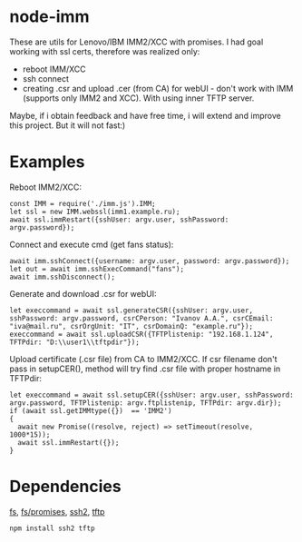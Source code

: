 # node-imm
These are utils for Lenovo/IBM IMM2/XCC with promises. 
I had goal working with ssl certs, therefore was realized only:
* reboot IMM/XCC
* ssh connect
* creating .csr and upload .cer (from CA) for webUI - don't work with IMM (supports only IMM2 and XCC). With using inner TFTP server.

Maybe, if i obtain feedback and have free time, i will extend and improve this project. But it will not fast:) 

# Examples
Reboot IMM2/XCC:
```
const IMM = require('./imm.js').IMM;
let ssl = new IMM.webssl(imm1.example.ru);
await ssl.immRestart({sshUser: argv.user, sshPassword: argv.password});
```
Connect and execute cmd (get fans status):
```
await imm.sshConnect({username: argv.user, password: argv.password});
let out = await imm.sshExecCommand("fans");
await imm.sshDisconnect();
```
Generate and download .csr for webUI:
```
let execcommand = await ssl.generateCSR({sshUser: argv.user, sshPassword: argv.password, csrCPerson: "Ivanov A.A.", csrCEmail: "iva@mail.ru", csrOrgUnit: "IT", csrDomainQ: "example.ru"});
execcommand = await ssl.uploadCSR({TFTPlistenip: "192.168.1.124", TFTPdir: "D:\\user1\\tftpdir"});
```
Upload certificate (.csr file) from CA to IMM2/XCC. If csr filename don't pass in setupCER(), method will try find .csr file with proper hostname in TFTPdir:
```
let execcommand = await ssl.setupCER({sshUser: argv.user, sshPassword: argv.password, TFTPlistenip: argv.ftplistenip, TFTPdir: argv.dir});
if (await ssl.getIMMtype({})  == 'IMM2') 
{
  await new Promise((resolve, reject) => setTimeout(resolve, 1000*15));
  await ssl.immRestart({}); 
}
```

# Dependencies
[fs](https://nodejs.org/api/fs.html), [fs/promises](https://nodejs.org/api/fs.html), [ssh2](https://www.npmjs.com/package/ssh2#client-methods), [tftp](https://www.npmjs.com/package/tftp#server_close)
```
npm install ssh2 tftp
```
